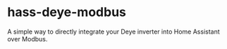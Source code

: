 # hass-deye-modbus
A simple way to directly integrate your Deye inverter into Home Assistant over Modbus.
